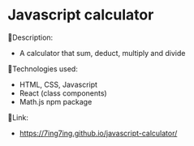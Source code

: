 # Javascript calculator

:page_facing_up:Description:

- A calculator that sum, deduct, multiply and divide

:wrench:Technologies used:

- HTML, CSS, Javascript
- React (class components)
- Math.js npm package


:link:Link:
- https://7ing7ing.github.io/javascript-calculator/


